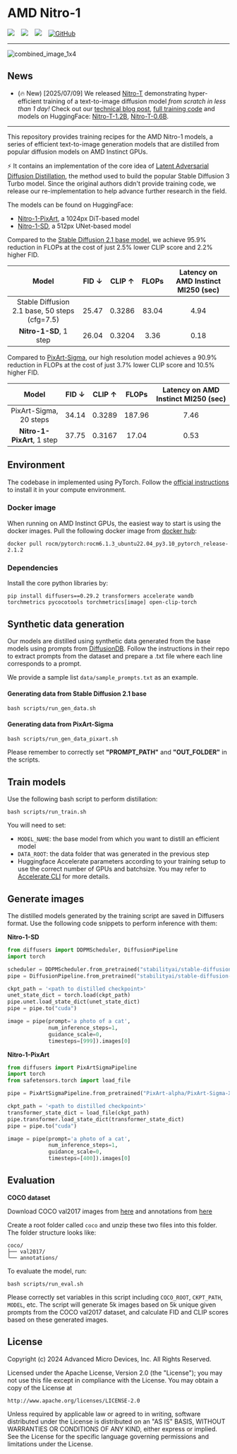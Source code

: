 # AMD Nitro-1

<div>
  <a href="https://www.amd.com/en/developer/resources/technical-articles/amd-nitro-diffusion-one-step-text-to-image-generation-models.html"><img src="https://img.shields.io/badge/AMD%20Developer%20Blog-red"></a> &ensp;
  <a href="https://huggingface.co/amd/Nitro-1-PixArt"><img src="https://img.shields.io/badge/Nitro%201%20PixArt-HuggingFace-yellow"></a> &ensp;
  <a href="https://huggingface.co/amd/Nitro-1-SD"><img src="https://img.shields.io/badge/Nitro%201%20SD-HuggingFace-yellow"></a> &ensp;
  <a href="https://github.com/AMD-AIG-AIMA/AMD-Diffusion-Distillation/blob/main/LICENSE"><img alt="GitHub" src="https://img.shields.io/github/license/AMD-AIG-AIMA/AMD-Diffusion-Distillation.svg?color=blue"></a>
</div>

---
![combined_image_1x4](https://github.com/user-attachments/assets/4f55cfac-b24f-4963-bd74-7421db26ed56)

## News
* (🔥 New) [2025/07/09] We released [Nitro-T](https://github.com/AMD-AIG-AIMA/Nitro-T) demonstrating hyper-efficient training of a text-to-image diffusion model _from scratch in less than 1 day!_ Check out our [technical blog post](https://rocm.blogs.amd.com/artificial-intelligence/nitro-t-diffusion/README.html), [full training code](https://github.com/AMD-AIG-AIMA/Nitro-T) and models on HuggingFace: [Nitro-T-1.2B](https://huggingface.co/amd/Nitro-T-1.2B), [Nitro-T-0.6B](https://huggingface.co/amd/Nitro-T-0.6B).

---

This repository provides training recipes for the AMD Nitro-1 models, a series of efficient text-to-image generation models that are distilled from popular diffusion models on AMD Instinct GPUs.

⚡️ It contains an implementation of the core idea of [Latent Adversarial Diffusion Distillation](https://arxiv.org/abs/2403.12015), the method used to build the popular Stable Diffusion 3 Turbo model. Since the original authors didn't provide training code, we release our re-implementation to help advance further research in the field.

The models can be found on HuggingFace:
* [Nitro-1-PixArt](https://huggingface.co/amd/Nitro-1-PixArt), a 1024px DiT-based model
* [Nitro-1-SD](https://huggingface.co/amd/Nitro-1-SD), a 512px UNet-based model

Compared to the [Stable Diffusion 2.1 base model](https://huggingface.co/stabilityai/stable-diffusion-2-1-base), we achieve 95.9% reduction in FLOPs at the cost of just 2.5% lower CLIP score and 2.2% higher FID.

| Model    | FID &darr; | CLIP &uarr; |FLOPs| Latency on AMD Instinct MI250 (sec)
| :---: | :---: | :---: | :---: | :---:
| Stable Diffusion 2.1 base, 50 steps (cfg=7.5) | 25.47   | 0.3286 |83.04 | 4.94
| **Nitro-1-SD**, 1 step | 26.04     | 0.3204|3.36 | 0.18

Compared to [PixArt-Sigma](https://pixart-alpha.github.io/PixArt-sigma-project/), our high resolution model achieves a 90.9% reduction in FLOPs at the cost of just 3.7% lower CLIP score and 10.5% higher FID.

| Model    | FID &darr; | CLIP &uarr; |FLOPs| Latency on AMD Instinct MI250 (sec)
| :---: | :---: | :---: | :---: | :---:
| PixArt-Sigma, 20 steps | 34.14   | 0.3289 |187.96 | 7.46
| **Nitro-1-PixArt**, 1 step | 37.75     | 0.3167|17.04 | 0.53


## Environment

The codebase in implemented using PyTorch. Follow the [official instructions](https://pytorch.org/get-started/locally/) to install it in your compute environment.

### Docker image
When running on AMD Instinct GPUs, the easiest way to start is using the docker images. Pull the following docker image from [docker hub](https://hub.docker.com/r/rocm/pytorch):

``` 
docker pull rocm/pytorch:rocm6.1.3_ubuntu22.04_py3.10_pytorch_release-2.1.2 
```

### Dependencies
Install the core python libraries by:

```
pip install diffusers==0.29.2 transformers accelerate wandb torchmetrics pycocotools torchmetrics[image] open-clip-torch
```

## Synthetic data generation

Our models are distilled using synthetic data generated from the base models using prompts from [DiffusionDB](https://huggingface.co/datasets/poloclub/diffusiondb). Follow the instructions in their repo to extract prompts from the dataset and prepare a .txt file where each line corresponds to a prompt. 

We provide a sample list ```data/sample_prompts.txt``` as an example.

#### Generating data from Stable Diffusion 2.1 base
```
bash scripts/run_gen_data.sh
```

#### Generating data from PixArt-Sigma
```
bash scripts/run_gen_data_pixart.sh
```

Please remember to correctly set **"PROMPT_PATH"** and **"OUT_FOLDER"** in the scripts.


## Train models
Use the following bash script to perform distillation:
```
bash scripts/run_train.sh
```

You will need to set:
* `MODEL_NAME`: the base model from which you want to distill an efficient model
* `DATA_ROOT`: the data folder that was generated in the previous step
* Huggingface Accelerate parameters according to your training setup to use the correct number of GPUs and batchsize. You may refer to [Accelerate CLI](https://huggingface.co/docs/accelerate/en/package_reference/cli) for more details.


## Generate images

The distilled models generated by the training script are saved in Diffusers format. Use the following code snippets to perform inference with them:

**Nitro-1-SD**
```python
from diffusers import DDPMScheduler, DiffusionPipeline
import torch

scheduler = DDPMScheduler.from_pretrained("stabilityai/stable-diffusion-2-1-base", subfolder="scheduler")
pipe = DiffusionPipeline.from_pretrained("stabilityai/stable-diffusion-2-1-base", scheduler=scheduler)

ckpt_path = '<path to distilled checkpoint>'
unet_state_dict = torch.load(ckpt_path)
pipe.unet.load_state_dict(unet_state_dict)
pipe = pipe.to("cuda")

image = pipe(prompt='a photo of a cat',
             num_inference_steps=1,
             guidance_scale=0,
             timesteps=[999]).images[0]
```

**Nitro-1-PixArt**
```python
from diffusers import PixArtSigmaPipeline
import torch
from safetensors.torch import load_file

pipe = PixArtSigmaPipeline.from_pretrained("PixArt-alpha/PixArt-Sigma-XL-2-1024-MS")

ckpt_path = '<path to distilled checkpoint>'
transformer_state_dict = load_file(ckpt_path)
pipe.transformer.load_state_dict(transformer_state_dict)
pipe = pipe.to("cuda")

image = pipe(prompt='a photo of a cat',
             num_inference_steps=1,
             guidance_scale=0,
             timesteps=[400]).images[0]
```

## Evaluation

**COCO dataset**

Download COCO val2017 images from [here](http://images.cocodataset.org/zips/val2017.zip) and annotations from [here](http://images.cocodataset.org/annotations/annotations_trainval2017.zip)

Create a root folder called `coco` and unzip these two files into this folder. The folder structure looks like:

```
coco/
├── val2017/
└── annotations/

```
To evaluate the model, run:
```
bash scripts/run_eval.sh
```

Please correctly set variables in this script including `COCO_ROOT`, `CKPT_PATH`, `MODEL`, etc. The script will generate 5k images based on 5k unique given prompts from the COCO val2017 dataset, and calculate FID and CLIP scores based on these generated images.


## License

Copyright (c) 2024 Advanced Micro Devices, Inc. All Rights Reserved.

Licensed under the Apache License, Version 2.0 (the "License");
you may not use this file except in compliance with the License.
You may obtain a copy of the License at

    http://www.apache.org/licenses/LICENSE-2.0

Unless required by applicable law or agreed to in writing, software
distributed under the License is distributed on an "AS IS" BASIS,
WITHOUT WARRANTIES OR CONDITIONS OF ANY KIND, either express or implied.
See the License for the specific language governing permissions and
limitations under the License.
